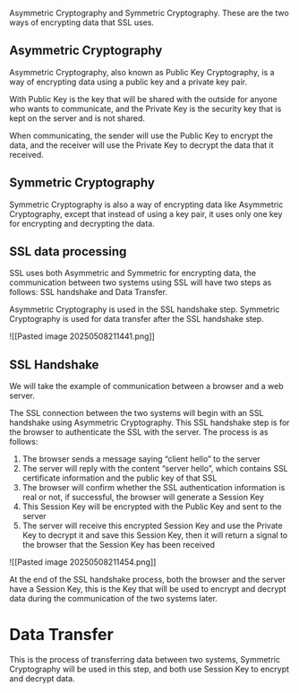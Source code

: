 Asymmetric Cryptography and Symmetric Cryptography. These are the two ways of encrypting data that SSL uses.

## Asymmetric Cryptography

Asymmetric Cryptography, also known as Public Key Cryptography, is a way of encrypting data using a public key and a private key pair.

With Public Key is the key that will be shared with the outside for anyone who wants to communicate, and the Private Key is the security key that is kept on the server and is not shared.

When communicating, the sender will use the Public Key to encrypt the data, and the receiver will use the Private Key to decrypt the data that it received.
## Symmetric Cryptography

Symmetric Cryptography is also a way of encrypting data like Asymmetric Cryptography, except that instead of using a key pair, it uses only one key for encrypting and decrypting the data.
## SSL data processing

SSL uses both Asymmetric and Symmetric for encrypting data, the communication between two systems using SSL will have two steps as follows: SSL handshake and Data Transfer.

Asymmetric Cryptography is used in the SSL handshake step. Symmetric Cryptography is used for data transfer after the SSL handshake step.

![[Pasted image 20250508211441.png]]
## SSL Handshake

We will take the example of communication between a browser and a web server.

The SSL connection between the two systems will begin with an SSL handshake using Asymmetric Cryptography. This SSL handshake step is for the browser to authenticate the SSL with the server. The process is as follows:

1. The browser sends a message saying “client hello” to the server
2. The server will reply with the content “server hello”, which contains SSL certificate information and the public key of that SSL
3. The browser will confirm whether the SSL authentication information is real or not, if successful, the browser will generate a Session Key
4. This Session Key will be encrypted with the Public Key and sent to the server
5. The server will receive this encrypted Session Key and use the Private Key to decrypt it and save this Session Key, then it will return a signal to the browser that the Session Key has been received

![[Pasted image 20250508211454.png]]

At the end of the SSL handshake process, both the browser and the server have a Session Key, this is the Key that will be used to encrypt and decrypt data during the communication of the two systems later.

# Data Transfer

This is the process of transferring data between two systems, Symmetric Cryptography will be used in this step, and both use Session Key to encrypt and decrypt data.